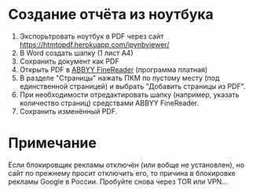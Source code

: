 # Создание отчёта из ноутбука

1. Экспорьтровать ноутбук в PDF через сайт https://htmtopdf.herokuapp.com/ipynbviewer/
2. В Word создать шапку (1 лист А4)
3. Сохранить документ как PDF
4. Открыть PDF в [ABBYY FineReader](https://pdf.abbyy.com/ru/) (программа платная)
5. В разделе "Страницы" нажать ПКМ по пустому месту (под единственной страницей) и выбрать "Добавить страницы из PDF".
6. При необходимости отредактировать шапку (например, указать количество страниц) средствами ABBYY FineReader.
7. Сохранить изменённый PDF.

# Примечание

Если блокировщик рекламы отключён (или вобще не установлен), но сайт по прежнему просит отключить его, то причина в блокировке рекламы Google в России. Пробуйте снова через TOR или VPN...
